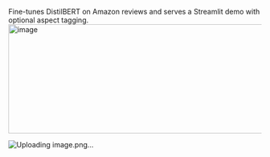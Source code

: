 Fine-tunes DistilBERT on Amazon reviews and serves a Streamlit demo with optional aspect tagging.
<img width="661" height="218" alt="image" src="https://github.com/user-attachments/assets/e5a14602-1020-44f0-a1f4-37fbe92c31f0" />

![Uploading image.png…]()

